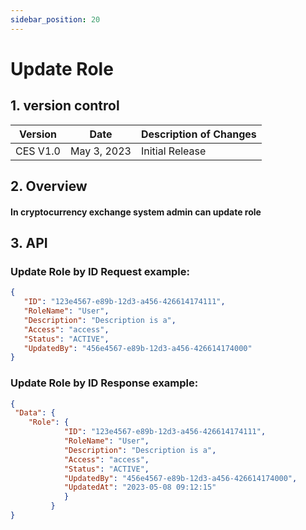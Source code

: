 ```yaml
---
sidebar_position: 20
---
```


# Update Role

## 1. version control

| Version  | Date        | Description of Changes |
| -------- | ----------- | ---------------------- |
| CES V1.0 | May 3, 2023 | Initial Release        |

## 2. Overview

#### In cryptocurrency exchange system admin can update role


## 3. API

### Update Role by ID Request example:

```json
{
   "ID": "123e4567-e89b-12d3-a456-426614174111",
   "RoleName": "User",
   "Description": "Description is a",
   "Access": "access",
   "Status": "ACTIVE",
   "UpdatedBy": "456e4567-e89b-12d3-a456-426614174000"
}
```

### Update Role by ID Response example:

```json
{ 
 "Data": {
    "Role": {            
            "ID": "123e4567-e89b-12d3-a456-426614174111",
            "RoleName": "User",
            "Description": "Description is a",
            "Access": "access",
            "Status": "ACTIVE",
            "UpdatedBy": "456e4567-e89b-12d3-a456-426614174000",
            "UpdatedAt": "2023-05-08 09:12:15"
            }
         }
}
```

